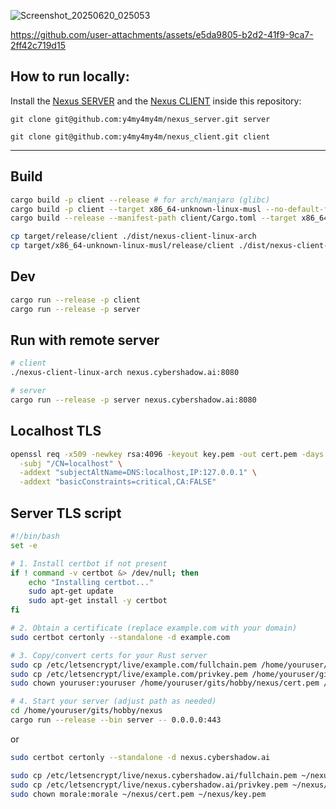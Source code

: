 ![Screenshot_20250620_025053](https://github.com/user-attachments/assets/040cdaec-b141-4280-9b57-c8558770bf1d)

https://github.com/user-attachments/assets/e5da9805-b2d2-41f9-9ca7-2ff42c719d15

## How to run locally:

Install the [Nexus SERVER](https://github.com/y4my4my4m/nexus_server) and the [Nexus CLIENT](https://github.com/y4my4my4m/nexus_client) inside this repository:

`git clone git@github.com:y4my4my4m/nexus_server.git server`

`git clone git@github.com:y4my4my4m/nexus_client.git client`

---

## Build

```bash
cargo build -p client --release # for arch/manjaro (glibc)
cargo build -p client --target x86_64-unknown-linux-musl --no-default-features --release # for void linux (musl)
cargo build --release --manifest-path client/Cargo.toml --target x86_64-pc-windows-gnu  
```

```bash
cp target/release/client ./dist/nexus-client-linux-arch
cp target/x86_64-unknown-linux-musl/release/client ./dist/nexus-client-linux-void
```

## Dev

```bash
cargo run --release -p client
cargo run --release -p server
```

## Run with remote server

```bash
# client
./nexus-client-linux-arch nexus.cybershadow.ai:8080

# server
cargo run --release -p server nexus.cybershadow.ai:8080
```

## Localhost TLS

```bash
openssl req -x509 -newkey rsa:4096 -keyout key.pem -out cert.pem -days 365 -nodes \
  -subj "/CN=localhost" \
  -addext "subjectAltName=DNS:localhost,IP:127.0.0.1" \
  -addext "basicConstraints=critical,CA:FALSE"
```

## Server TLS script

```bash
#!/bin/bash
set -e

# 1. Install certbot if not present
if ! command -v certbot &> /dev/null; then
    echo "Installing certbot..."
    sudo apt-get update
    sudo apt-get install -y certbot
fi

# 2. Obtain a certificate (replace example.com with your domain)
sudo certbot certonly --standalone -d example.com

# 3. Copy/convert certs for your Rust server
sudo cp /etc/letsencrypt/live/example.com/fullchain.pem /home/youruser/gits/hobby/nexus/cert.pem
sudo cp /etc/letsencrypt/live/example.com/privkey.pem /home/youruser/gits/hobby/nexus/key.pem
sudo chown youruser:youruser /home/youruser/gits/hobby/nexus/cert.pem /home/youruser/gits/hobby/nexus/key.pem

# 4. Start your server (adjust path as needed)
cd /home/youruser/gits/hobby/nexus
cargo run --release --bin server -- 0.0.0.0:443
```

or

```bash
sudo certbot certonly --standalone -d nexus.cybershadow.ai
```

```bash
sudo cp /etc/letsencrypt/live/nexus.cybershadow.ai/fullchain.pem ~/nexus/cert.pem
sudo cp /etc/letsencrypt/live/nexus.cybershadow.ai/privkey.pem ~/nexus/key.pem
sudo chown morale:morale ~/nexus/cert.pem ~/nexus/key.pem
```
